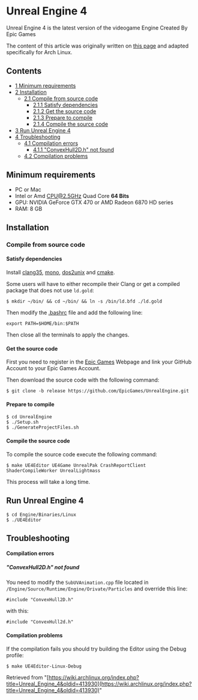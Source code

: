 # Unreal Engine 4

Unreal Engine 4 is the latest version of the videogame Engine Created By Epic Games

The content of this article was originally written on [this page](https://wiki.unrealengine.com/Building_On_Linux) and adapted specifically for Arch Linux.

## Contents

*   [1 Minimum requirements](#Minimum_requirements)
*   [2 Installation](#Installation)
    *   [2.1 Compile from source code](#Compile_from_source_code)
        *   [2.1.1 Satisfy dependencies](#Satisfy_dependencies)
        *   [2.1.2 Get the source code](#Get_the_source_code)
        *   [2.1.3 Prepare to compile](#Prepare_to_compile)
        *   [2.1.4 Compile the source code](#Compile_the_source_code)
*   [3 Run Unreal Engine 4](#Run_Unreal_Engine_4)
*   [4 Troubleshooting](#Troubleshooting)
    *   [4.1 Compilation errors](#Compilation_errors)
        *   [4.1.1 "ConvexHull2D.h" not found](#.22ConvexHull2D.h.22_not_found)
    *   [4.2 Compilation problems](#Compilation_problems)

## Minimum requirements

*   PC or Mac
*   Intel or Amd CPU@2.5GHz Quad Core **64 Bits**
*   GPU: NVIDIA GeForce GTX 470 or AMD Radeon 6870 HD series
*   RAM: 8 GB

## Installation

### Compile from source code

#### Satisfy dependencies

Install [clang35](https://www.archlinux.org/packages/?name=clang35), [mono](https://www.archlinux.org/packages/?name=mono), [dos2unix](https://www.archlinux.org/packages/?name=dos2unix) and [cmake](https://www.archlinux.org/packages/?name=cmake).

Some users will have to either recompile their Clang or get a compiled package that does not use `ld.gold`:

```
$ mkdir ~/bin/ && cd ~/bin/ && ln -s /bin/ld.bfd ./ld.gold

```

Then modify the [.bashrc](/index.php/.bashrc ".bashrc") file and add the following line:

```
export PATH=$HOME/bin:$PATH

```

Then close all the terminals to apply the changes.

#### Get the source code

First you need to register in the [Epic Games](https://www.unrealengine.com) Webpage and link your GitHub Account to your Epic Games Account.

Then download the source code with the following command:

```
$ git clone -b release https://github.com/EpicGames/UnrealEngine.git

```

#### Prepare to compile

```
$ cd UnrealEngine
$ ./Setup.sh
$ ./GenerateProjectFiles.sh

```

#### Compile the source code

To compile the source code execute the following command:

```
$ make UE4Editor UE4Game UnrealPak CrashReportClient ShaderCompileWorker UnrealLightmass

```

This process will take a long time.

## Run Unreal Engine 4

```
$ cd Engine/Binaries/Linux
$ ./UE4Editor

```

## Troubleshooting

#### Compilation errors

##### "ConvexHull2D.h" not found

You need to modify the `SubUVAnimation.cpp` file located in `/Engine/Source/Runtime/Engine/Orivate/Particles` and override this line:

```
#include "ConvexHull2D.h"

```

with this:

```
#include "ConvexHull2d.h"

```

#### Compilation problems

If the compilation fails you should try building the Editor using the Debug profile:

```
$ make UE4Editor-Linux-Debug

```

Retrieved from "[https://wiki.archlinux.org/index.php?title=Unreal_Engine_4&oldid=413930](https://wiki.archlinux.org/index.php?title=Unreal_Engine_4&oldid=413930)"